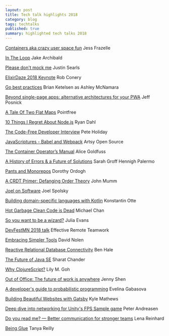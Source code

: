 ```yaml
---
layout: post
title: Tech talk highlights 2018
category: blog
tags: techtalks 
published: true 
summary: highlighted tech talks 2018
---
```


[Containers aka crazy user space fun](https://www.youtube.com/watch?v=7mzbIOtcIaQ) Jess Frazelle 

[In The Loop](https://www.youtube.com/watch?v=cCOL7MC4Pl0) Jake Archibald

[Please don't mock me](https://vimeo.com/testdouble/please-dont-mock-me) Justin Searls

[ElixirDaze 2018 Keynote](https://www.youtube.com/watch?v=cwEXyOxbuJ0) Rob Conery 

[Go best practices](https://www.youtube.com/watch?v=MzTcsI6tn-0) Brian Ketelsen as Ashley McNamara 

[Beyond single-page apps: alternative architectures for your PWA](https://www.youtube.com/watch?v=X6yof_vIQnk) Jeff Posnick 

[A Tale Of Two Flat Maps](https://www.pointfree.co/episodes/ep10-a-tale-of-two-flat-maps) Pointfree 

[10 Things I Regret About Node.js](https://www.youtube.com/watch?v=M3BM9TB-8yA) Ryan Dahl 

[The Code-Free Developer Interview](https://www.youtube.com/watch?v=O3XRE0HvzJ8) Pete Holiday 

[JavaScriptures - Babel and Webpack](https://www.youtube.com/watch?v=NhYot0NC6q8) Artsy Open Source

[The Container Operator’s Manual](https://www.youtube.com/watch?v=sJx_emIiABk&list=PLBzScQzZ83I_VX8zgmLqIfma_kJs3RRmu&index=18&t=0s) Alice Goldfuss 

[A History of Errors & a Future of Solutions](https://www.youtube.com/watch?v=tteIQBPPxqc) Sarah Groff Hennigh Palermo 

[Pants and Monorepos](https://www.youtube.com/watch?v=IL6LBWNi3fE) Dorothy Ordogh

[A CRDT Primer: Defanging Order Theory](https://www.youtube.com/watch?v=OOlnp2bZVRs) John Mumm

[Joel on Software](https://www.youtube.com/watch?v=1jeCt_WTFhE) Joel Spolsky

[Building domain-specific languages with Kotlin](https://www.youtube.com/watch?v=eICrSezliQY) Konstantin Otte 

[Hot Garbage Clean Code is Dead](https://www.youtube.com/watch?v=-NP_upexPFg) Michael Chan 

[So you want to be a wizard?](https://www.youtube.com/watch?v=FBMC9bm-KuU) Julia Evans

[DevFestMN 2018 talk](https://www.youtube.com/watch?v=y0nt1Csu6bs) Effective Remote Teamwork 

[Embracing Simpler Tools](https://www.youtube.com/watch?v=F0Lv53lop2g) David Nolen

[Reactive Relational Database Connectivity](https://www.youtube.com/watch?v=idApf9DMdfk) Ben Hale 

[The Future of Java SE](https://www.youtube.com/watch?v=MFfTqUQxFTs) Sharat Chander 

[Why ClojureScript?](https://www.youtube.com/watch?v=8-kVTUNhwJY) Lily M. Goh 

[Out of Office: The future of work is anywhere](https://www.youtube.com/watch?v=FH5ek7LEd2U) Jenny Shen 

[A developer's guide to probabilistic programming](https://www.youtube.com/watch?v=vPBT1jX7z74) Evelina Gabasova 

[Building Beautiful Websites with Gatsby](https://www.youtube.com/watch?v=U6SWCTrPtn8) Kyle Mathews 

[Deep dive into networking for Unity's FPS Sample game](https://www.youtube.com/watch?v=k6JTaFE7SYI) Peter Andreasen 

[Do you read me? — Better communication for stronger teams](https://www.youtube.com/watch?v=0ro3LZgi6mo) Lena Reinhard 

[Being Glue](https://www.youtube.com/watch?v=5cr2Yn_MrKg) Tanya Reilly
